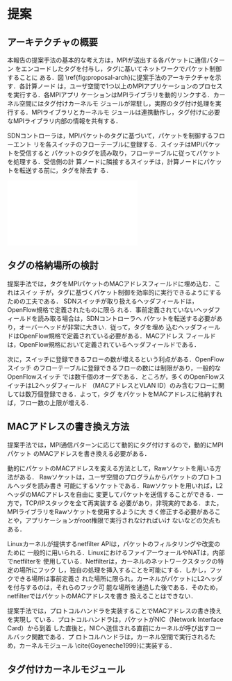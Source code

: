 # 提案

## アーキテクチャの概要

本報告の提案手法の基本的な考え方は，MPIが送出する各パケットに通信パターン
をエンコードしたタグを付与し，タグに基いてネットワークでパケット制御することに
ある．図 \ref{fig:proposal-arch}に提案手法のアーキテクチャを示す．各計算ノード
は，ユーザ空間で1つ以上のMPIアプリケーションのプロセスを実行する．各MPIアプリ
ケーションはMPIライブラリを動的リンクする．カーネル空間にはタグ付けカーネルモ
ジュールが常駐し，実際のタグ付け処理を実行する．MPIライブラリとカーネルモ
ジュールは連携動作し，タグ付けに必要なMPIライブラリ内部の情報を共有する．

SDNコントローラは，MPIパケットのタグに基づいて，パケットを制御するフローエント
リを各スイッチのフローテーブルに登録する．スイッチはMPIパケットを受信すると
パケットのタグを読み取り，フローテーブルに従ってパケットを処理する．受信側の計
算ノードに隣接するスイッチは，計算ノードにパケットを転送する前に，タグを除去す
る．

![提案手法のアーキテクチャ\label{fig:proposal-arch}](proposal-arch.pdf)

## タグの格納場所の検討

提案手法では，タグをMPIパケットのMACアドレスフィールドに埋め込む．これはスイッ
チが，タグに基づくパケット制御を効率的に実行できるようにするための工夫である．
SDNスイッチが取り扱えるヘッダフィールドは，OpenFlow規格で定義されたものに限ら
れる．事前定義されていないヘッダフィールドを読み取る場合は，SDNコントローラへ
パケットを転送する必要があり，オーバーヘッドが非常に大きい．従って，タグを埋め
込むヘッダフィールドはOpenFlow規格で定義されている必要がある．MACアドレス
フィールドは，OpenFlow規格において定義されているヘッダフィールドである．

次に，スイッチに登録できるフローの数が増えるという利点がある．OpenFlowスイッチ
のフローテーブルに登録できるフローの数には制限があり，一般的なOpenFlowスイッチ
では数千個のオーダである．ところが，多くのOpenFlowスイッチはL2ヘッダフィールド
（MACアドレスとVLAN ID）のみ含むフローに関しては数万個登録できる．よって，タグ
をパケットをMACアドレスに格納すれば，フロー数の上限が増える．

## MACアドレスの書き換え方法

提案手法では，MPI通信パターンに応じて動的にタグ付けするので，動的にMPIパケット
のMACアドレスを書き換える必要がある．

動的にパケットのMACアドレスを変える方法として，Rawソケットを用いる方法がある．
Rawソケットは，ユーザ空間のプログラムからパケットのプロトコルヘッダを読み書き
可能にするソケットである．Rawソケットを用いれば，L2ヘッダのMACアドレスを自由に
変更してパケットを送信することができる．一方で，TCP/IPスタックを全て再実装する
必要があり，非現実的である．また，MPIライブラリをRawソケットを使用するように大
きく修正する必要があることや，アプリケーションがroot権限で実行されなければいけ
ないなどの欠点もある．

Linuxカーネルが提供するnetfilter APIは，パケットのフィルタリングや改変のために
一般的に用いられる．LinuxにおけるファイアーウォールやNATは，内部でnetfilterを
使用している．Netfilterは，カーネルのネットワークスタックの特定の場所にフック
し，独自の処理を挿入することを可能にする．しかし，フックできる場所は事前定義さ
れた場所に限られ，カーネルがパケットにL2ヘッダを付与するのは，それらのフック可
能な場所を通過した後である．そのため，netfilterではパケットのMACアドレスを書き
換えることはできない．

提案手法では，プロトコルハンドラを実装することでMACアドレスの書き換えを実現し
ている．プロトコルハンドラは，パケットがNIC（Network Interface Card）から到着
した直後と，NICへ送信される直前にカーネルが呼び出すコールバック関数である．プ
ロトコルハンドラは，カーネル空間で実行されるため，カーネルモジュール
\cite{Goyeneche1999}に実装する．

## タグ付けカーネルモジュール


